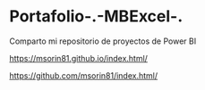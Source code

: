 # Portafolio-.-MBExcel-.
Comparto mi repositorio de proyectos de Power BI

https://msorin81.github.io/index.html/


https://github.com/msorin81/index.html/
